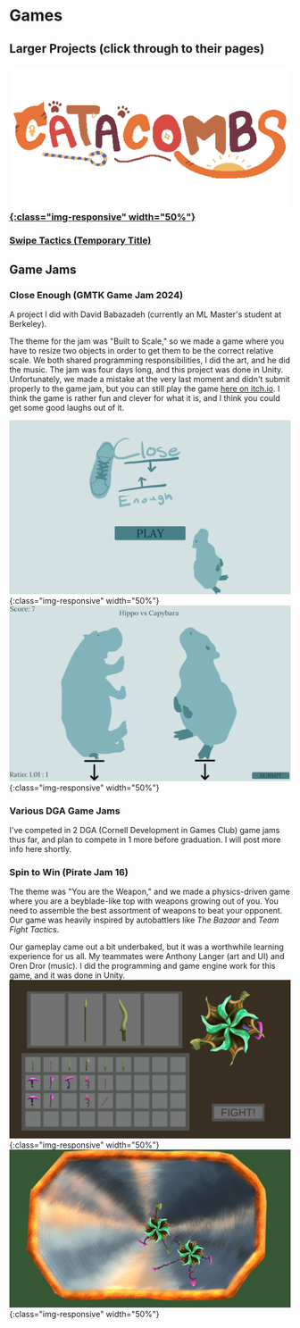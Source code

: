 # Games
## Larger Projects (click through to their pages)
### [![Catacombs](/assets/catacombs.png){:class="img-responsive" width="50%"}](https://lwdaniels.github.io/games/catacombs/)
### [Swipe Tactics (Temporary Title)](https://lwdaniels.github.io/games/swipe-tactics)

## Game Jams
### Close Enough (GMTK Game Jam 2024)
A project I did with David Babazadeh (currently an ML Master's student at Berkeley).

The theme for the jam was "Built to Scale," so we made a game where you have to resize two objects in order to get them to be the correct relative scale. We both shared programming responsibilities, I did the art, and he did the music. The jam was four days long, and this project was done in Unity. Unfortunately, we made a mistake at the very last moment and didn't submit properly to the game jam, but you can still play the game [here on itch.io](https://summedup.itch.io/close-enough). I think the game is rather fun and clever for what it is, and I think you could get some good laughs out of it.


![close_enough_title_screen](/assets/close_enough_title.png){:class="img-responsive" width="50%"}
![close_enough_hippo_v_capybara](/assets/close_enough_round_2.png){:class="img-responsive" width="50%"}
### Various DGA Game Jams
I've competed in 2 DGA (Cornell Development in Games Club) game jams thus far, and plan to compete in 1 more before graduation. I will post more info here shortly.
### Spin to Win (Pirate Jam 16)
The theme was "You are the Weapon," and we made a physics-driven game where you are a beyblade-like top with weapons growing out of you. You need to assemble the best assortment of weapons to beat your opponent. Our game was heavily inspired by autobattlers like *The Bazaar* and *Team Fight Tactics*.

Our gameplay came out a bit underbaked, but it was a worthwhile learning experience for us all. My teammates were Anthony Langer (art and UI) and Oren Dror (music). I did the programming and game engine work for this game, and it was done in Unity.
![spin_to_win_menu](/assets/spin_to_win_menu.png){:class="img-responsive" width="50%"}
![spin_to_win_gameplay](/assets/spin_to_win_gameplay.png){:class="img-responsive" width="50%"}

